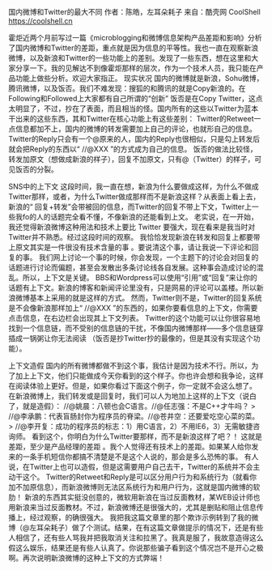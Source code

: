国内微博和Twitter的最大不同
作者：陈皓，左耳朵耗子
来自：酷壳网 CoolShell https://coolshell.cn

霍炬近两个月前写过一篇《microblogging和微博信息架构产品差距和影响》分析了国内微博和Twitter的差距，重点就是因为信息的平等性。我也一直在观察新浪微博，以及新浪和Twitter的一些功能上的差别。发现了一些东西，想在这里和大家分享一下。我的见解达不到像霍炬那样的层次，作为一个技术人员，我只能在产品功能上做些分析。欢迎大家指正。
现实状况
国内的微博就是新浪，Sohu微博，腾讯微博，以及饭否。我们不难发现：搜狐的和腾讯的就是Copy新浪的。在Following和Followed上大家都有自己所谓的“创新” 饭否是在Copy Twitter，这点太明显了，不过，抄在了表面，而且相当的怪。国内所有的这些以Twitter为蓝本干出来的这些东西，其和Twitter在核心功能上有这些差别：
Twitter的Retweet一点信息都加不上，国内的微博的转发需要加上自己的评论，也就形自己的信息。 Twitter的Reply只会有一个@原来的人，国内的Reply也很相似，只是勾上转发后就会把Reply的东西以“ //@XXX ”的方式成为自己的信息。 饭否的做法比较怪，转发加原文（想做成新浪的样子），回复不加原文，只有@（Twitter）的样子，可见饭否的分裂。

SNS中的上下文
这段时间，我一直在想，新浪为什么要做成这样，为什么不做成Twitter那样，或者，为什么Twitter做成那样而不是新浪这样？从表面上看上去， 新浪的“ 回复+转发”会带被回的信息，而Twitter的回复不带上下文，Twitter上一些我fo的人的话题完全看不懂，不像新浪的还能看到上文。
老实说，在一开始，我还觉得新浪微博这种用法和技术上要比 Twitter 要强大，现在看来是我当时对Twitter并不熟悉。经过这段时间的观察。 我恰恰发现新浪在转发和回复上都要带上原文其实是一件很没有技术含量的事 。要说清这个事，请让我说一下评论和回复的事。
我们网上讨论一个事的时候，你会发现，一个主题下的讨论会对回复的话题进行讨论而偏题，甚至会发散出多条讨论线各自发展。这种事会造成讨论的混乱。所以，上下文是关键。 BBS和Wordpress可以使用“引用”或“回复”来让你的话题有上下文。新浪的博客和新闻评论里没有，只是网易的评论可以盖楼。所以新浪微博基本上采用的就是这样的方式。
然而，Twitter则不是，Twitter的回复系统是不会像新浪那样加上“ //@XXX ”的东西的，如果你要看信息的上下文，你需要点击信息，在右边栏会出现其上下文列表。 Twitter的这个功能可以让你很容易地找到一个信息链，而不受别的信息链的干扰，不像国内微博那样——多个信息链穿插成一锅粥让你无法阅读 （饭否是抄Twitter抄的最像的，但是其没有实现这个功能）。

上下文造假
国内的所有微博都做不到这个事，我估计是因为技术不行。所以，为了加上上下文，他们只能做成今天你看到的这个样子。你也许会想和我争论，这样在阅读体验上更好。但是，如果你看过下面这个例子，你一定就不会这么想了。
在新浪微博上，我们转发或是回复时，我们可以人为地加上这样的上下文（说白了，就是造假）：
//@姚晨：八顿也会C语言。//@任志强：不是C++才牛吗？ > //@李承鹏：代表盲肠封你为程序员的脊梁。//@苍井空：还要爱吃空心菜的菜。 > //@李开复：成功的程序员的标志：1）用C语言，2）不用IE6，3）无需敏捷咨询师。
看到这个，你明白为什么Twitter要那样，而不是新浪这样了吧？！ 这就是差距，至少是产品经理的差距 。我个人觉得还有技术上的差距。如果某人给你发来的一条手机短信你都搞不清楚是不是这个人说的，那会是多么恐怖的事。
有人说，在Twitter上也可以造假，但是这需要用户自己去干，Twitter的系统并不会主动干这个。 Twitter的Retweet和Reply是可以区分用户行为和系统行为（就看你加不加原信息），而新浪微博则无法区系统行为和用户行为，这就是国内微博的软肋！
新浪的东西其实挺没创意的，微软用新浪在当过反面教材，某WEB设计师也用新浪来当过反面教材。不过，新浪微博还是很强大的，尤其是删贴和阻止信息传播上，经过观察，的确很强大。
我把我这篇文章里的那个欺诈示例转到了我的微博（@左耳朵耗子）做了个测试。结果，在有这篇文章做提示的情况下，还是有些人相信了，还有些人骂我并把我取消关注和拉黑了。我真是服了，我故意造得这么假这么娱乐，结果还是有些人认真了。你说那些骗子看到这个情况岂不是开心之极啊。再次说明新浪微博的这种上下文的方式弊端！